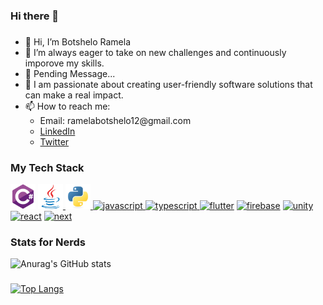 ### Hi there 👋

###
- 👋 Hi, I’m Botshelo Ramela
- 👀 I’m always eager to take on new challenges and continuously imporove my skills.
- 🌱 Pending Message... 
- 💞️ I am passionate about creating user-friendly software solutions that can make a real impact.
- 📫 How to reach me:
  <ul>
  <li>Email: ramelabotshelo12@gmail.com</li>
  <li><a href="https://www.linkedin.com/in/botshelo-ramela/" target="_blank">LinkedIn</a></li>
  <li><a href="https://twitter.com/BotsheloRamela3" target="_blank">Twitter</a></li>
  </ul>
###

### My Tech Stack
<p align="left"> <a href="https://www.w3schools.com/cs/" target="_blank" rel="noreferrer">
<img src="https://raw.githubusercontent.com/devicons/devicon/master/icons/csharp/csharp-original.svg" alt="csharp" width="40" height="40"/></a> 
<a href="https://www.java.com" target="_blank" rel="noreferrer"> <img src="https://raw.githubusercontent.com/devicons/devicon/master/icons/java/java-original.svg" alt="java" width="40" height="40"/> </a> 
<a href="https://www.python.org" target="_blank" rel="noreferrer"> <img src="https://raw.githubusercontent.com/devicons/devicon/master/icons/python/python-original.svg" alt="python" width="40" height="40"/> </a> 
<a href="https://www.javascript.com/" target="_blank" rel="noreferrer"> <img src="https://upload.wikimedia.org/wikipedia/commons/6/6a/JavaScript-logo.png" alt="javascript" width="40" height="40"/> </a> 
<a href="https://www.typescriptlang.org/" target="_blank" rel="noreferrer"> <img src="https://upload.wikimedia.org/wikipedia/commons/thumb/4/4c/Typescript_logo_2020.svg/1200px-Typescript_logo_2020.svg.png" alt="typescript" width="40" height="40"/> </a> 
 <a href="https://flutter.dev/" target="_blank" rel="noreferrer"><img src="https://storage.googleapis.com/cms-storage-bucket/4fd5520fe28ebf839174.svg" alt="flutter" width="40" height="40"/></a> 
 <a href="https://firebase.google.com/" target="_blank" rel="noreferrer"><img src="https://firebase.google.com/static/downloads/brand-guidelines/PNG/logo-logomark.png" alt="firebase" width="30" height="40"/></a> 
 <a href="https://unity.com/" target="_blank" rel="noreferrer"><img src="https://cdn-icons-png.flaticon.com/512/5969/5969294.png" alt="unity" width="40" height="40"/></a> 
 <a href="https://react.dev/" target="_blank" rel="noreferrer"><img src="https://upload.wikimedia.org/wikipedia/commons/thumb/a/a7/React-icon.svg/2300px-React-icon.svg.png" alt="react" width="40" height="50"/></a> 
 <a href="https://nextjs.org/" target="_blank" rel="noreferrer"><img src="https://www.drupal.org/files/project-images/nextjs-icon-dark-background.png" alt="next" width="40" height="40"/></a> 
</p>


### Stats for Nerds

![Anurag's GitHub stats](https://github-readme-stats.vercel.app/api?username=BotsheloRamela&count_private=true&theme=radical&show_icons=true)
###
[![Top Langs](https://github-readme-stats.vercel.app/api/top-langs/?username=BotsheloRamela&layout=compact)](https://github.com/anuraghazra/github-readme-stats)

